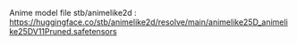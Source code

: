 
Anime model file stb/animelike2d : https://huggingface.co/stb/animelike2d/resolve/main/animelike25D_animelike25DV11Pruned.safetensors
